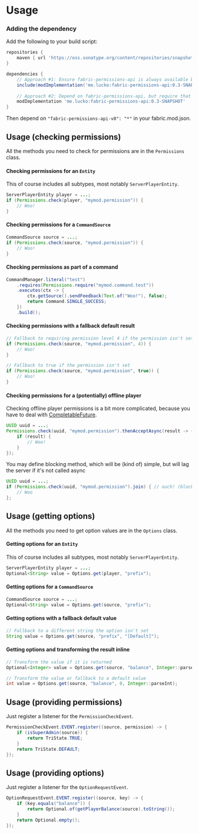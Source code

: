 # Usage

### Adding the dependency

Add the following to your build script:
```groovy
repositories {
    maven { url 'https://oss.sonatype.org/content/repositories/snapshots' }
}

dependencies {
    // Approach #1: Ensure fabric-permissions-api is always available by including it within your own jar (it's only ~8KB!)
    include(modImplementation('me.lucko:fabric-permissions-api:0.3-SNAPSHOT'))
    
    // Approach #2: Depend on fabric-permissions-api, but require that users install it themselves
    modImplementation 'me.lucko:fabric-permissions-api:0.3-SNAPSHOT'
}
```

Then depend on `"fabric-permissions-api-v0": "*"` in your fabric.mod.json.

## Usage (checking permissions)

All the methods you need to check for permissions are in the `Permissions` class.

#### Checking permissions for an `Entity`
This of course includes all subtypes, most notably `ServerPlayerEntity`.

```java
ServerPlayerEntity player = ...;
if (Permissions.check(player, "mymod.permission")) {
    // Woo!
}
```

#### Checking permissions for a `CommandSource`

```java
CommandSource source = ...;
if (Permissions.check(source, "mymod.permission")) {
    // Woo!
}
```

#### Checking permissions as part of a command

```java
CommandManager.literal("test")
    .requires(Permissions.require("mymod.command.test"))
    .executes(ctx -> {
        ctx.getSource().sendFeedback(Text.of("Woo!"), false);
        return Command.SINGLE_SUCCESS;
    })
    .build();
```

#### Checking permissions with a fallback default result

```java
// Fallback to requiring permission level 4 if the permission isn't set
if (Permissions.check(source, "mymod.permission", 4)) {
    // Woo!
}
```

```java
// Fallback to true if the permission isn't set
if (Permissions.check(source, "mymod.permission", true)) {
    // Woo!
}
```

#### Checking permissions for a (potentially) offline player
Checking offline player permissions is a bit more complicated, because you have to deal with [CompletableFuture](https://docs.oracle.com/javase/8/docs/api/java/util/concurrent/CompletableFuture.html).
```java
UUID uuid = ...;
Permissions.check(uuid, "mymod.permission").thenAcceptAsync(result -> {
    if (result) {
        // Woo!
    }
});
```

You may define blocking method, which will be (kind of) simple, but will lag the server if it's not called async
```java
UUID uuid = ...;
if (Permissions.check(uuid, "mymod.permission").join) { // ouch! (blocks until the data is ready)
    // Woo    
};
```

## Usage (getting options)

All the methods you need to get option values are in the `Options` class.

#### Getting options for an `Entity`
This of course includes all subtypes, most notably `ServerPlayerEntity`.

```java
ServerPlayerEntity player = ...;
Optional<String> value = Options.get(player, "prefix");
```

#### Getting options for a `CommandSource`

```java
CommandSource source = ...;
Optional<String> value = Options.get(source, "prefix");
```

#### Getting options with a fallback default value

```java
// Fallback to a different string the option isn't set
String value = Options.get(source, "prefix", "[Default]");
```

#### Getting options and transforming the result inline

```java
// Transform the value if it is returned
Optional<Integer> value = Options.get(source, "balance", Integer::parseInt);

// Transform the value or fallback to a default value
int value = Options.get(source, "balance", 0, Integer::parseInt);
```

## Usage (providing permissions)

Just register a listener for the `PermissionCheckEvent`.

```java
PermissionCheckEvent.EVENT.register((source, permission) -> {
    if (isSuperAdmin(source)) {
        return TriState.TRUE;
    }
    return TriState.DEFAULT;
});
```

## Usage (providing options)

Just register a listener for the `OptionRequestEvent`.

```java
OptionRequestEvent.EVENT.register((source, key) -> {
    if (key.equals("balance")) {
        return Optional.of(getPlayerBalance(source).toString());
    }
    return Optional.empty();
});
```
